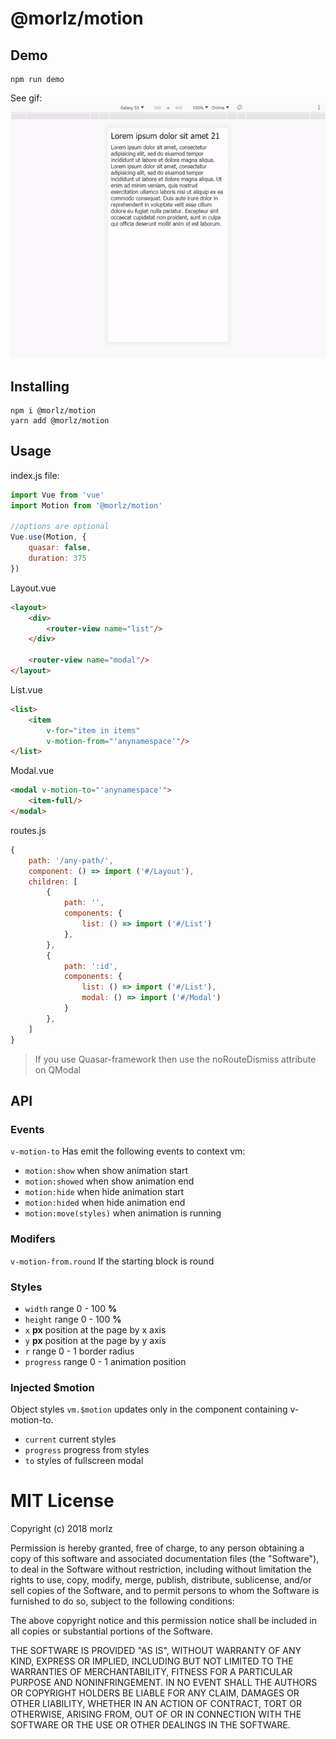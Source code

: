 
# @morlz/motion
## Demo
```
npm run demo
```
See gif:
![](demo.gif)

## Installing
```
npm i @morlz/motion
yarn add @morlz/motion
```

## Usage
index.js file:
```js
import Vue from 'vue'
import Motion from '@morlz/motion'

//options are optional
Vue.use(Motion, {
	quasar: false,
	duration: 375
})
```

Layout.vue
```html
<layout>
	<div>
		<router-view name="list"/>
	</div>

	<router-view name="modal"/>
</layout>
```

List.vue
```html
<list>
	<item
		v-for="item in items"
		v-motion-from="'anynamespace'"/>
</list>
```

Modal.vue
```html
<modal v-motion-to="'anynamespace'">
	<item-full/>
</modal>
```

routes.js
```js
{
	path: '/any-path/',
	component: () => import ('#/Layout'),
	children: [
		{
			path: '',
			components: {
				list: () => import ('#/List')
			},
		},
		{
			path: ':id',
			components: {
				list: () => import ('#/List'),
				modal: () => import ('#/Modal')
			}
		},
	]
}
```

> If you use Quasar-framework then use the noRouteDismiss attribute on QModal
>
## API

### Events
`v-motion-to` Has emit the following events to context vm:
- `motion:show` when show animation start
- `motion:showed` when show animation end
- `motion:hide` when hide animation start
- `motion:hided` when hide animation end
- `motion:move(styles)` when animation is running

### Modifers
`v-motion-from.round` If the starting block is round

### Styles
 - `width` range 0 - 100 **%**
 - `height` range 0 - 100 **%**
 - `x` **px** position at the page by x axis
 - `y` **px** position at the page by y axis
 - `r` range 0 - 1 border radius
 - `progress` range 0 - 1 animation position

### Injected $motion
Object styles `vm.$motion` updates only in the component containing v-motion-to.
- `current` current styles
- `progress` progress from styles
- `to` styles of fullscreen modal


# MIT License

Copyright (c) 2018 morlz

Permission is hereby granted, free of charge, to any person obtaining a copy
of this software and associated documentation files (the "Software"), to deal
in the Software without restriction, including without limitation the rights
to use, copy, modify, merge, publish, distribute, sublicense, and/or sell
copies of the Software, and to permit persons to whom the Software is
furnished to do so, subject to the following conditions:

The above copyright notice and this permission notice shall be included in all
copies or substantial portions of the Software.

THE SOFTWARE IS PROVIDED "AS IS", WITHOUT WARRANTY OF ANY KIND, EXPRESS OR
IMPLIED, INCLUDING BUT NOT LIMITED TO THE WARRANTIES OF MERCHANTABILITY,
FITNESS FOR A PARTICULAR PURPOSE AND NONINFRINGEMENT. IN NO EVENT SHALL THE
AUTHORS OR COPYRIGHT HOLDERS BE LIABLE FOR ANY CLAIM, DAMAGES OR OTHER
LIABILITY, WHETHER IN AN ACTION OF CONTRACT, TORT OR OTHERWISE, ARISING FROM,
OUT OF OR IN CONNECTION WITH THE SOFTWARE OR THE USE OR OTHER DEALINGS IN THE
SOFTWARE.
